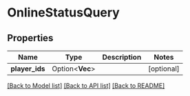# OnlineStatusQuery

## Properties

Name | Type | Description | Notes
------------ | ------------- | ------------- | -------------
**player_ids** | Option<**Vec<String>**> |  | [optional]

[[Back to Model list]](../README.md#documentation-for-models) [[Back to API list]](../README.md#documentation-for-api-endpoints) [[Back to README]](../README.md)


